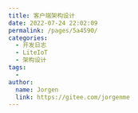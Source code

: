 ```yaml
---
title: 客户端架构设计
date: 2022-07-24 22:02:09
permalink: /pages/5a4590/
categories:
  - 开发日志
  - LiteIoT
  - 架构设计
tags:
  - 
author: 
  name: Jorgen
  link: https://gitee.com/jorgenme
---
```

